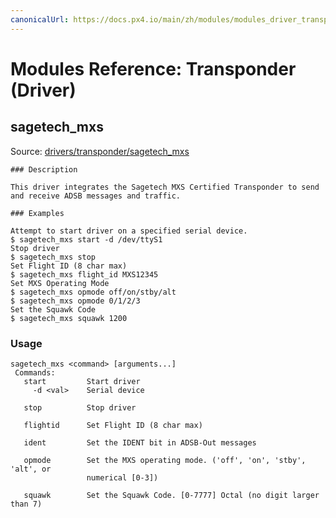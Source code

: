 ```yaml
---
canonicalUrl: https://docs.px4.io/main/zh/modules/modules_driver_transponder
---
```


# Modules Reference: Transponder (Driver)
## sagetech_mxs
Source: [drivers/transponder/sagetech_mxs](https://github.com/PX4/PX4-Autopilot/tree/release/1.14/src/drivers/transponder/sagetech_mxs)

    ### Description
    
    This driver integrates the Sagetech MXS Certified Transponder to send and receive ADSB messages and traffic.
    
    ### Examples
    
    Attempt to start driver on a specified serial device.
    $ sagetech_mxs start -d /dev/ttyS1
    Stop driver
    $ sagetech_mxs stop
    Set Flight ID (8 char max)
    $ sagetech_mxs flight_id MXS12345
    Set MXS Operating Mode
    $ sagetech_mxs opmode off/on/stby/alt
    $ sagetech_mxs opmode 0/1/2/3
    Set the Squawk Code
    $ sagetech_mxs squawk 1200

<a id="sagetech_mxs_usage"></a>

### Usage
```
sagetech_mxs <command> [arguments...]
 Commands:
   start         Start driver
     -d <val>    Serial device

   stop          Stop driver

   flightid      Set Flight ID (8 char max)

   ident         Set the IDENT bit in ADSB-Out messages

   opmode        Set the MXS operating mode. ('off', 'on', 'stby', 'alt', or
                 numerical [0-3])

   squawk        Set the Squawk Code. [0-7777] Octal (no digit larger than 7)
```
